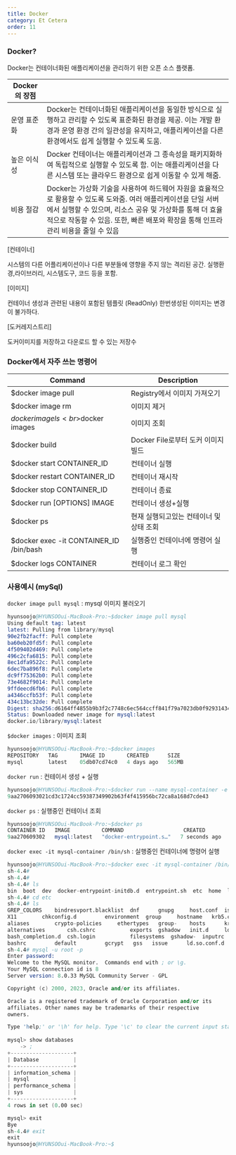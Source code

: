 ```yaml
---
title: Docker
category: Et Cetera
order: 11
---
```


### Docker?

Docker는 컨테이너화된 애플리케이션을 관리하기 위한 오픈 소스 플랫폼. 

|Docker의 장점||
|--|--|
|운영 표준화|Docker는 컨테이너화된 애플리케이션을 동일한 방식으로 실행하고 관리할 수 있도록 표준화된 환경을 제공. 이는 개발 환경과 운영 환경 간의 일관성을 유지하고, 애플리케이션을 다른 환경에서도 쉽게 실행할 수 있도록 도움.|
|높은 이식성| Docker 컨테이너는 애플리케이션과 그 종속성을 패키지화하여 독립적으로 실행할 수 있도록 함. 이는 애플리케이션을 다른 시스템 또는 클라우드 환경으로 쉽게 이동할 수 있게 해줌.| 또한, 호스트 시스템의 운영체제나 환경 설정에 구애받지 않고 동일한 방식으로 실행될 수 있기 때문에 개발 및 테스트 과정을 단순화할 수 있음|
|비용 절감| Docker는 가상화 기술을 사용하여 하드웨어 자원을 효율적으로 활용할 수 있도록 도와줌. 여러 애플리케이션을 단일 서버에서 실행할 수 있으며, 리소스 공유 및 가상화를 통해 더 효율적으로 작동할 수 있음. 또한, 빠른 배포와 확장을 통해 인프라 관리 비용을 줄일 수 있음|


[컨테이너]
<div class="content-box">
시스템의 다른 어플리케이션이나 다른 부분들에 영향을 주지 않는 격리된 공간.
실행환경,라이브러리, 시스템도구, 코드 등을 포함. 
</div>

[이미지]
<div class="content-box">
컨테이너 생성과 관련된 내용이 포함된 템플릿 (ReadOnly)
한번생성된 이미지는 변경이 불가하다. 
</div>

[도커레지스트리]
<div class="content-box">
도커이미지를 저장하고 다운로드 할 수 있는 저장수 
</div>

### Docker에서 자주 쓰는 명령어

|Command|Description|
|--|--|
|$docker image pull|Registry에서 이미지 가져오기|
|$docker image rm|이미지 제거|
|$docker image ls<br>$docker images|이미지 조회|
|$docker build|Docker File로부터 도커 이미지 빌드|
|$docker start CONTAINER_ID|컨테이너 실행|
|$docker restart CONTAINER_ID|컨테이너 재시작|
|$docker stop CONTAINER_ID|컨테이너 종료|
|$docker run [OPTIONS] IMAGE|컨테이너 생성+실행|        
|$docker ps|현재 실행되고있는 컨테이너 및 상태 조회|
|$docker exec -it CONTAINER_ID /bin/bash|실행중인 컨테이너에 명령어 실행|
|$docker logs CONTAINER|컨테이너 로그 확인|


### 사용예시 (mySql)
`docker image pull mysql` : mysql 이미지 불러오기
```s
hyunsoojo@HYUNSOOui-MacBook-Pro:~$docker image pull mysql
Using default tag: latest
latest: Pulling from library/mysql
90e2fb2facff: Pull complete 
ba60eb20fd5f: Pull complete 
4f509402d469: Pull complete 
496c2cfa6815: Pull complete 
8ec1dfa9522c: Pull complete 
6dec7ba896f8: Pull complete 
dc9ff75362b0: Pull complete 
73e4682f9014: Pull complete 
9ffdeecd6fb6: Pull complete 
a4346ccfb53f: Pull complete 
434c13bc32de: Pull complete 
Digest: sha256:d6164ff4855b9b3f2c7748c6ec564ccff841f79a7023db0f9293143481a44b6e
Status: Downloaded newer image for mysql:latest
docker.io/library/mysql:latest
```
`$docker images` : 이미지 조회
```s
hyunsoojo@HYUNSOOui-MacBook-Pro:~$docker images
REPOSITORY   TAG       IMAGE ID       CREATED      SIZE
mysql        latest    05db07cd74c0   4 days ago   565MB
```
`docker run` : 컨테이서 생성 + 실행
```s
hyunsoojo@HYUNSOOui-MacBook-Pro:~$docker run --name mysql-container -e MYSQL_ROOT_PASSWORD=rootroot -d -p 3306:3306 mysql:latest
9aa2706093021cd3c1724cc59387349902b63f4f415956bc72ca8a168d7cde43
```
`docker ps` : 실행중인 컨테이너 조회
```s
hyunsoojo@HYUNSOOui-MacBook-Pro:~$docker ps
CONTAINER ID   IMAGE          COMMAND                   CREATED         STATUS         PORTS                               NAMES
9aa270609302   mysql:latest   "docker-entrypoint.s…"   7 seconds ago   Up 5 seconds   0.0.0.0:3306->3306/tcp, 33060/tcp   mysql-container
```

`docker exec -it mysql-container /bin/sh` : 실행중인 컨테이너에 명령어 실행
```s
hyunsoojo@HYUNSOOui-MacBook-Pro:~$docker exec -it mysql-container /bin/sh
sh-4.4# 
sh-4.4# 
sh-4.4# ls 
bin  boot  dev	docker-entrypoint-initdb.d  entrypoint.sh  etc	home  lib  lib64  media  mnt  opt  proc  root  run  sbin  srv  sys  tmp  usr  var
sh-4.4# cd etc
sh-4.4# ls
GREP_COLORS	   bindresvport.blacklist  dnf		gnupg	  host.conf  issue.net	   libaudit.conf  my.cnf	 nsswitch.conf.bak  passwd-   profile	 rc2.d		 resolv.conf  shadow   subuid		   xattr.conf
X11		   chkconfig.d		   environment	group	  hostname   krb5.conf	   libssh	  my.cnf.d	 openldap	    pkcs11    profile.d  rc3.d		 rpc	      shadow-  swid		   xdg
aliases		   crypto-policies	   ethertypes	group-	  hosts      krb5.conf.d   localtime	  mysql		 opt		    pki       protocols  rc4.d		 rpm	      shells   sysconfig	   xinetd.d
alternatives	   csh.cshrc		   exports	gshadow   init.d     ld.so.cache   login.defs	  netconfig	 oracle-release     pm	      rc.d	 rc5.d		 sasl2	      skel     system-release	   yum.repos.d
bash_completion.d  csh.login		   filesystems	gshadow-  inputrc    ld.so.conf    motd		  networks	 os-release	    popt.d    rc0.d	 rc6.d		 selinux      ssl      system-release-cpe
bashrc		   default		   gcrypt	gss	  issue      ld.so.conf.d  mtab		  nsswitch.conf  passwd		    printcap  rc1.d	 redhat-release  services     subgid   terminfo
sh-4.4# mysql -u root -p
Enter password: 
Welcome to the MySQL monitor.  Commands end with ; or \g.
Your MySQL connection id is 8
Server version: 8.0.33 MySQL Community Server - GPL

Copyright (c) 2000, 2023, Oracle and/or its affiliates.

Oracle is a registered trademark of Oracle Corporation and/or its
affiliates. Other names may be trademarks of their respective
owners.

Type 'help;' or '\h' for help. Type '\c' to clear the current input statement.
 
mysql> show databases
    -> ;
+--------------------+
| Database           |
+--------------------+
| information_schema |
| mysql              |
| performance_schema |
| sys                |
+--------------------+
4 rows in set (0.00 sec)

mysql> exit
Bye
sh-4.4# exit
exit
hyunsoojo@HYUNSOOui-MacBook-Pro:~$
```